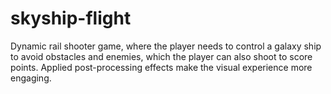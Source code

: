 # skyship-flight
Dynamic rail shooter game, where the player needs to control a galaxy ship to avoid obstacles and enemies, which the player can also shoot to score points. Applied post-processing effects make the visual experience more engaging.
